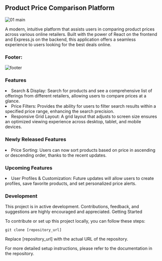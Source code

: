 ## Product Price Comparison Platform

![01 main](https://github.com/Wajola55/react-price-comparison-app/assets/118658753/0361368d-6322-485c-a1d9-69647f8bc58e)



A modern, intuitive platform that assists users in comparing product prices across various online retailers. Built with the power of React on the frontend and Express.js on the backend, this application offers a seamless experience to users looking for the best deals online.

### Footer:

![footer](https://github.com/Wajola55/react-price-comparison-app/assets/118658753/1f2c9b24-d69c-469d-8022-9ec93db3ee95)

### Features

<li>Search & Display: Search for products and see a comprehensive list of offerings from different retailers, allowing users to compare prices at a glance.

<li>Price Filters: Provides the ability for users to filter search results within a specified price range, enhancing the search precision.

<li>Responsive Grid Layout: A grid layout that adjusts to screen size ensures an optimized viewing experience across desktop, tablet, and mobile devices.

### Newly Released Features

<li>Price Sorting: Users can now sort products based on price in ascending or descending order, thanks to the recent updates.

### Upcoming Features


<li>User Profiles & Customization: Future updates will allow users to create profiles, save favorite products, and set personalized price alerts.

### Development

This project is in active development. Contributions, feedback, and suggestions are highly encouraged and appreciated.
Getting Started

To contribute or set up this project locally, you can follow these steps:


<code>git clone [repository_url]</code>

Replace [repository_url] with the actual URL of the repository.

For more detailed setup instructions, please refer to the documentation in the repository.

